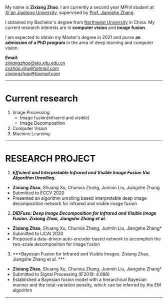 My name is **Zixiang Zhao**. I am currently a second year MPhil student at [Xi'an Jiaotong University](http://www.xjtu.edu.cn/), supervised by [Prof. Jiangshe Zhang](http://gr.xjtu.edu.cn/web/jszhang). 

I obtained my Bachelor's degree from [Northwest University](http://www.nwu.edu.cn/) in China. My current research interests are in **computer vision** and **image fusion**. 

I am expected to obtain my Master's degree in 2021 and purse **an admission of a PhD program** in the area of deep learning and computer vision.

**Email:**  
*zixiangzhao@stu.xjtu.edu.cn*  
*zxzhao.xjtu@hotmail.com*  
*zixiangzhao@foxmail.com*

---
# Current research

1. Image Processing
   - Image fusion(infrared and visible)
   - Image Decomposition
2. Computer Vision
3. Machine Learning

---

# RESEARCH PROJECT

1. ***Efficient and Interpretable Infrared and Visible Image Fusion Via Algorithm Unrolling.***
* **Zixiang Zhao**, Shuang Xu, Chunxia Zhang, Junmin Liu, Jiangshe Zhang
* Submitted to ECCV 2020                                                  
* Presented an algorithm unrolling based interpretable deep image decomposition network for infrared and visible image fusion


2. ***DIDFuse: Deep Image Decomposition for Infrared and Visible Image Fusion. Zixiang Zhao, Jiangshe Zhang et al.***
* **Zixiang Zhao**, Shuang Xu, Chunxia Zhang, Junmin Liu, Jiangshe Zhang*
* Submitted to IJCAI 2020 
* Proposed a data-driven auto-encoder based network to accomplish the two-scale decomposition for image fusion


3. ***Bayesian Fusion for Infrared and Visible Images. Zixiang Zhao, Jiangshe Zhang et al. ***
* **Zixiang Zhao**, Shuang Xu, Chunxia Zhang, Junmin Liu, Jiangshe Zhang*
* Submitted to Signal Processing (IF2019: 4.086)     
* Established a Bayesian fusion model with a hierarchical Bayesian manner and the total-variation penalty, which can be inferred by the EM algorithm

---

